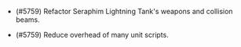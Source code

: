 - (#5759) Refactor Seraphim Lightning Tank's weapons and collision beams.

- (#5759) Reduce overhead of many unit scripts.
